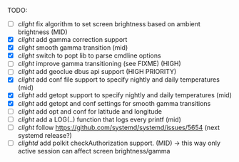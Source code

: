 TODO:

- [ ] *clight* fix algorithm to set screen brightness based on ambient brightness   (MID)
- [x] *clight* add gamma correction support
- [x] *clight* smooth gamma transition (mid)
- [x] *clight* switch to popt lib to parse cmdline options
- [ ] *clight* improve gamma transitioning (see FIXME) (HIGH)
- [ ] *clight* add geoclue dbus api support (HIGH PRIORITY)
- [x] *clight* add conf file support to specify nightly and daily temperatures (mid)
- [x] *clight* add getopt support to specify nightly and daily temperatures (mid)
- [x] *clight* add getopt and conf settings for smooth gamma transitions
- [ ] *clight* add opt and conf for latitude and longitude
- [ ] *clight* add a LOG(..) function that logs every printf (mid)
- [ ] *clight* follow https://github.com/systemd/systemd/issues/5654 (next systemd release?)
- [ ] *clightd* add polkit checkAuthorization support. (MID) -> this way only active session can affect screen brightness/gamma
